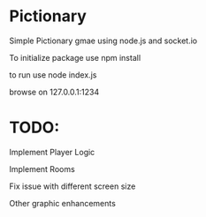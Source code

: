 # Pictionary
Simple Pictionary gmae using node.js and socket.io

To initialize package use npm install

to run use node index.js

browse on 127.0.0.1:1234

# TODO:
Implement Player Logic

Implement Rooms

Fix issue with different screen size

Other graphic enhancements
